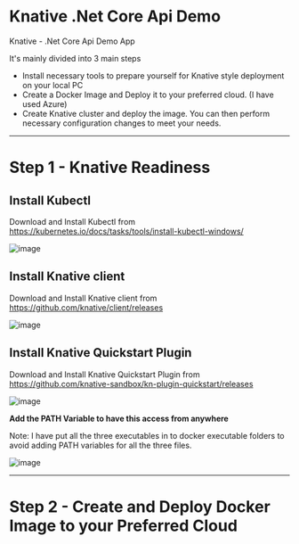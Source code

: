 # Knative .Net Core Api Demo
Knative - .Net Core Api Demo App

It's mainly divided into 3 main steps
- Install necessary tools to prepare yourself for Knative style deployment on your local PC
- Create a Docker Image and Deploy it to your preferred cloud.  (I have used Azure)
- Create Knative cluster and deploy the image.  You can then perform necessary configuration changes to meet your needs.

--------


# Step 1 - Knative Readiness

## Install Kubectl
Download and Install Kubectl from https://kubernetes.io/docs/tasks/tools/install-kubectl-windows/

![image](https://user-images.githubusercontent.com/30829678/187966291-e7a78efe-a9df-4fc5-a93a-39915a226b0c.png)


## Install Knative client
Download and Install Knative client from https://github.com/knative/client/releases

![image](https://user-images.githubusercontent.com/30829678/187966360-5873527f-7c8f-40b5-9a83-184101c28002.png)


## Install Knative Quickstart Plugin
Download and Install Knative Quickstart Plugin from https://github.com/knative-sandbox/kn-plugin-quickstart/releases

![image](https://user-images.githubusercontent.com/30829678/187966418-920f60e7-7e0f-4765-8e5b-1a296b9b5f9d.png)


**Add the PATH Variable to have this access from anywhere**

Note:  I have put all the three executables in to docker executable folders to avoid adding PATH variables for all the three files.

![image](https://user-images.githubusercontent.com/30829678/187967483-c6fc5b4c-7f57-41a1-aa3d-03ec0dab8a92.png)

--------


# Step 2 - Create and Deploy Docker Image to your Preferred Cloud


